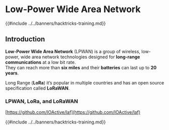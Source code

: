 # Low-Power Wide Area Network

{{#include ../../banners/hacktricks-training.md}}

## Introduction

**Low-Power Wide Area Network** (LPWAN) is a group of wireless, low-power, wide area network technologies designed for **long-range communications** at a low bit rate.\
They can reach more than **six miles** and their **batteries** can last up to **20 years**.

Long Range (**LoRa**) it’s popular in multiple countries and has an open source specification called **LoRaWAN**.

### LPWAN, LoRa, and LoRaWAN

[https://github.com/IOActive/laf](https://github.com/IOActive/laf)

{{#include ../../banners/hacktricks-training.md}}
